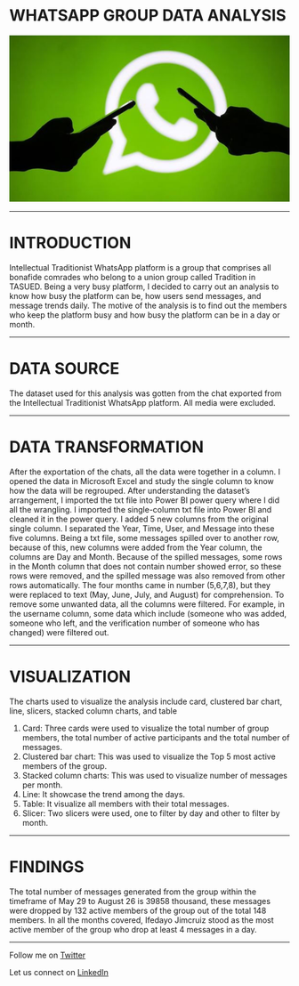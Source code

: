 # WHATSAPP GROUP DATA ANALYSIS

![Icon](https://github.com/Mr-Art-coder/Whatsapp-Data-Analysis/blob/main/Charts/Whatsapp.jpg)

----
# INTRODUCTION
Intellectual Traditionist WhatsApp platform is a group that comprises all bonafide comrades who belong to a union group called Tradition in TASUED. Being a very busy platform, I decided to carry out an analysis to know how busy the platform can be, how users send messages, and message trends daily. The motive of the analysis is to find out the members who keep the platform busy and how busy the platform can be in a day or month.

----

# DATA SOURCE

The dataset used for this analysis was gotten from the chat exported from the Intellectual Traditionist WhatsApp platform. All media were excluded.

----

# DATA TRANSFORMATION

After the exportation of the chats, all the data were together in a column. I opened the data in Microsoft Excel and study the single column to know how the data will be regrouped. After understanding the dataset’s arrangement, I imported the txt file into Power BI power query where I did all the wrangling.
I imported the single-column txt file into Power BI and cleaned it in the power query. I added 5 new columns from the original single column. I separated the Year, Time, User, and Message into these five columns.
Being a txt file, some messages spilled over to another row, because of this, new columns were added from the Year column, the columns are Day and Month. Because of the spilled messages, some rows in the Month column that does not contain number showed error, so these rows were removed, and the spilled message was also removed from other rows automatically.
The four months came in number (5,6,7,8), but they were replaced to text (May, June, July, and August) for comprehension.
To remove some unwanted data, all the columns were filtered. For example, in the username column, some data which include (someone who was added, someone who left, and the verification number of someone who has changed) were filtered out.

----

# VISUALIZATION

The charts used to visualize the analysis include card, clustered bar chart, line, slicers, stacked column charts, and table
1.	Card: Three cards were used to visualize the total number of group members, the total number of active participants and the total number of messages.
2.	Clustered bar chart: This was used to visualize the Top 5 most active members of the group.
3.	Stacked column charts: This was used to visualize number of messages per month.
4.	Line: It showcase the trend among the days.
5.	Table: It visualize all members with their total messages.
6.	Slicer: Two slicers were used, one to filter by day and other to filter by month.

----
# FINDINGS

The total number of messages generated from the group within the timeframe of May 29 to August 26 is 39858 thousand, these messages were dropped by 132 active members of the group out of the total 148 members.
In all the months covered, Ifedayo Jimcruiz stood as the most active member of the group who drop at least 4 messages in a day.

----
Follow me on [Twitter](https://twitter.com/AdegunleRT)

Let us connect on [LinkedIn](linkedin.com/in/raphael-adegunle-131844182/)










